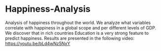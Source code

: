 # Happiness-Analysis
Analysis of happiness throughout the world. We analyze what variables correlate with happiness in a global scope and per different levels of GDP. We discover that in rich countries Education is a very strong feature to predict happiness. Results are presented in the following video: https://youtu.be/bLd4wNz5NxY

